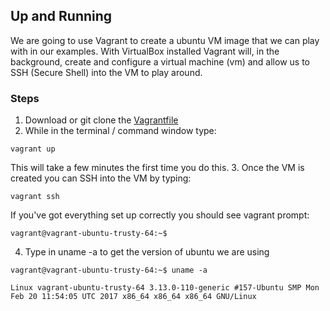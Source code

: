 ## Up and Running

We are going to use Vagrant to create a ubuntu VM image that we can play with in our examples.  With VirtualBox installed Vagrant will, in the background, create and configure a virtual machine (vm) and allow us to SSH (Secure Shell) into the VM to play around.

### Steps
1. Download or git clone the [Vagrantfile](Vagrantfile)
2. While in the terminal / command window type:
```
vagrant up
```
This will take a few minutes the first time you do this.
3. Once the VM is created you can SSH into the VM by typing:
```
vagrant ssh
```
If you've got everything set up correctly you should see vagrant prompt:
```
vagrant@vagrant-ubuntu-trusty-64:~$
```

4. Type in uname -a to get the version of ubuntu we are using
```
vagrant@vagrant-ubuntu-trusty-64:~$ uname -a

Linux vagrant-ubuntu-trusty-64 3.13.0-110-generic #157-Ubuntu SMP Mon Feb 20 11:54:05 UTC 2017 x86_64 x86_64 x86_64 GNU/Linux
```
